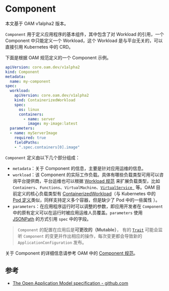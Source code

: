 # Component

本文基于 OAM v1alpha2 版本。

`Component` 用于定义应用程序的基本组件，其中包含了对 Workload 的引用，一个 Component 中只能定义一个 Workload，这个 Workload 是与平台无关的，可以直接引用 Kubernetes 中的 CRD。

下面是根据 OAM 规范定义的一个 Component 示例。

```yaml
apiVersion: core.oam.dev/v1alpha2
kind: Component
metadata:
  name: my-component
spec:
  workload:
    apiVersion: core.oam.dev/v1alpha2
    kind: ContainerizedWorkload
    spec:
      os: linux
      containers:
        - name: server
          image: my-image:latest
  parameters:
  - name: myServerImage
    required: true
    fieldPaths:
    - ".spec.containers[0].image"
```

`Component`  定义由以下几个部分组成：

- `metadata`：关于 Component 的信息，主要是针对应用运维的信息。
- `workload`：该 Component 的实际工作负载。具体有哪些负载类型可用可以咨询平台提供商，平台运维也可以根据 [Workload 规范](https://github.com/oam-dev/spec/blob/master/3.workload.md) 来扩展负载类型，比如 `Containers`、`Functions`、`VirtualMachine`、[`VirtualService `](https://istio.io/docs/reference/config/networking/virtual-service/) 等。OAM 目前定义的核心负载类型有 [ContainerizedWorkload](https://github.com/oam-dev/spec/blob/master/core/workloads/containerized_workload/containerized_workload.md)（与 Kubernetes 中的 [Pod 定义](https://kubernetes.io/zh/docs/concepts/workloads/pods/pod/)类似，同样支持定义多个容器，但是缺少了 Pod 中的一些属性 ）。
- `parameters`：在应用程序运行时可以调整的参数，即应用开发者在 `Component` 中的原有定义可以在运行时被应用运维人员覆盖。`parameters` 使用 [JSONPath](https://kubernetes.io/zh/docs/reference/kubectl/jsonpath/) 的方式引用 `spec` 中的字段。

> `Component` 的配置在应用后是**可更改的（Mutable）**， 有的 [`Trait`](trait.md) 可能会监听 `Component` 的变更并作出相应的操作，每次变更都会导致新的 `ApplicationConfiguration` 发布。
>

关于 Component 的详细信息请参考 OAM 中的 [Component 规范](https://github.com/oam-dev/spec/blob/master/4.component.md)。

## 参考

- [The Open Application Model specification - github.com](https://github.com/oam-dev/spec)